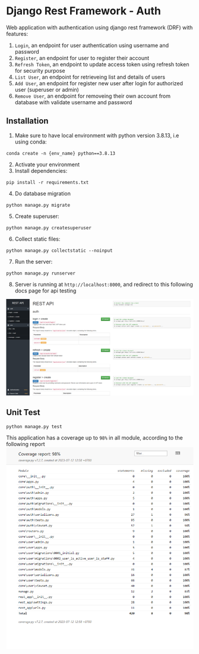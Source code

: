# Django Rest Framework - Auth

Web application with authentication using django rest framework (DRF) with features:

1. `Login`, an endpoint for user authentication using username and password
2. `Register`, an endpoint for user to register their account
3. `Refresh Token`, an endpoint to update access token using refresh token for security purpose
4. `List User`, an endpoint for retrieveing list and details of users
5. `Add User`, an endpoint for register new user after login for authorized user (superuser or admin)
6. `Remove User`, an endpoint for removeing their own account from database with validate username and password

## Installation
1. Make sure to have local environment with python version 3.8.13, i.e using conda:
```
conda create -n {env_name} python==3.8.13 
```
2. Activate your environment
3. Install dependencies:
```
pip install -r requirements.txt
```
4. Do database migration
```
python manage.py migrate
```
5. Create superuser:
```
python manage.py createsuperuser
```
6. Collect static files: 
```
python manage.py collectstatic --noinput
```
7. Run the server: 
```
python manage.py runserver
```
8. Server is running at `http://localhost:8000`, and redirect to this following docs page for api testing

![docs](docs.png)

## Unit Test

```
python manage.py test
```
This application has a coverage up to `98%` in all module, according to the following report
![coverage](coverage-report.png)